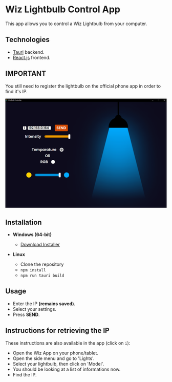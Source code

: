 # Wiz Lightbulb Control App

This app allows you to control a Wiz Lightbulb from your computer.

## Technologies

- [Tauri](https://tauri.app/) backend.
- [React.js](https://react.dev/) frontend.

## IMPORTANT

You still need to register the lightbulb on the official phone app in order to find it's IP.

![](/images/app-example.png)

## Installation

- **Windows (64-bit)**

  - [Download Installer](https://github.com/rVladq/Wiz_Lightbulb_Controller/blob/main/wiz_0.1.0_x64-setup.exe)

- **Linux**
  - Clone the repository
  - `npm install`
  - `npm run tauri build`

## Usage

   - Enter the IP **(remains saved)**.
   - Select your settings.
   - Press **SEND**.

## Instructions for retrieving the IP

These instructions are also available in the app (click on `i`):

- Open the Wiz App on your phone/tablet.
- Open the side menu and go to 'Lights'.
- Select your lightbulb, then click on 'Model'.
- You should be looking at a list of informations now.
- Find the IP.
